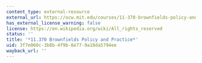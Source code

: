 ```yaml
---
content_type: external-resource
external_url: https://ocw.mit.edu/courses/11-370-brownfields-policy-and-practice-fall-2005/
has_external_license_warning: false
license: https://en.wikipedia.org/wiki/All_rights_reserved
status: ''
title: '*11.370 Brownfields Policy and Practice*'
uid: 3f7e060c-3b8b-4f9b-8e77-9a18da5794ee
wayback_url: ''
---
```

